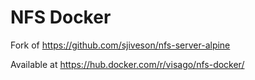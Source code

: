 # NFS Docker

Fork of https://github.com/sjiveson/nfs-server-alpine

Available at https://hub.docker.com/r/visago/nfs-docker/
